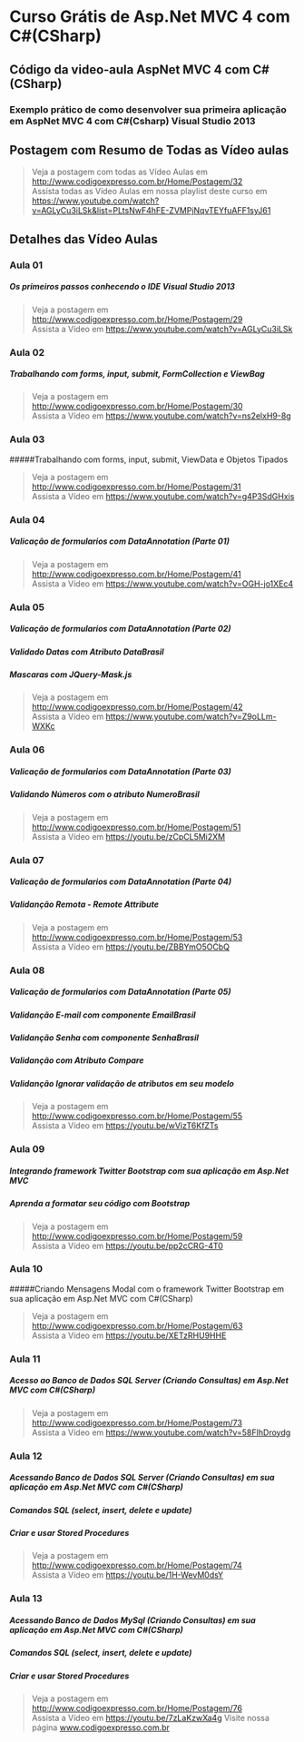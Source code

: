 ﻿# Curso Grátis de Asp.Net MVC 4 com C#(CSharp)
 
## Código da video-aula AspNet MVC 4 com C#(CSharp)

### Exemplo prático de como desenvolver sua primeira aplicação em AspNet MVC 4 com C#(Csharp) Visual Studio 2013


## Postagem com Resumo de Todas as Vídeo aulas
>Veja a postagem com todas as Vídeo Aulas em http://www.codigoexpresso.com.br/Home/Postagem/32         
>Assista todas as Vídeo Aulas em nossa playlist deste curso em         
>https://www.youtube.com/watch?v=AGLyCu3iLSk&list=PLtsNwF4hFE-ZVMPjNqvTEYfuAFF1syJ61        


## Detalhes das Vídeo Aulas

### Aula 01  
##### Os primeiros passos conhecendo o IDE Visual Studio 2013        
>Veja a postagem em http://www.codigoexpresso.com.br/Home/Postagem/29      
>Assista a Vídeo em https://www.youtube.com/watch?v=AGLyCu3iLSk      

### Aula 02     
##### Trabalhando com forms, input, submit, FormCollection e ViewBag      
>Veja a postagem em http://www.codigoexpresso.com.br/Home/Postagem/30      
>Assista a Vídeo em https://www.youtube.com/watch?v=ns2elxH9-8g        

### Aula 03     
#####Trabalhando com forms, input, submit, ViewData e Objetos Tipados      
>Veja a postagem em http://www.codigoexpresso.com.br/Home/Postagem/31      
>Assista a Vídeo em https://www.youtube.com/watch?v=g4P3SdGHxis   

### Aula 04      
##### Valicação de formularios com DataAnnotation (Parte 01)      
>Veja a postagem em http://www.codigoexpresso.com.br/Home/Postagem/41      
>Assista a Vídeo em https://www.youtube.com/watch?v=OGH-jo1XEc4 

### Aula 05     
##### Valicação de formularios com DataAnnotation (Parte 02)     
##### Validado Datas com Atributo DataBrasil    
##### Mascaras com JQuery-Mask.js     
>Veja a postagem em http://www.codigoexpresso.com.br/Home/Postagem/42      
>Assista a Vídeo em https://www.youtube.com/watch?v=Z9oLLm-WXKc    

### Aula 06     
##### Valicação de formularios com DataAnnotation (Parte 03)
##### Validando Números com o atributo NumeroBrasil     
>Veja a postagem em http://www.codigoexpresso.com.br/Home/Postagem/51      
>Assista a Vídeo em https://youtu.be/zCpCL5Mi2XM

### Aula 07     
##### Valicação de formularios com DataAnnotation (Parte 04)
##### Validanção Remota  - Remote Attribute     
>Veja a postagem em http://www.codigoexpresso.com.br/Home/Postagem/53      
>Assista a Vídeo em https://youtu.be/ZBBYmO5OCbQ

### Aula 08     
##### Valicação de formularios com DataAnnotation (Parte 05)
##### Validanção E-mail com componente EmailBrasil
##### Validanção Senha com componente SenhaBrasil
##### Validanção com Atributo Compare
##### Validanção Ignorar validação de atributos em seu modelo
>Veja a postagem em http://www.codigoexpresso.com.br/Home/Postagem/55      
>Assista a Vídeo em https://youtu.be/wVizT6KfZTs

### Aula 09     
##### Integrando framework Twitter Bootstrap com sua aplicação em Asp.Net MVC
##### Aprenda a formatar seu código com Bootstrap    
>Veja a postagem em http://www.codigoexpresso.com.br/Home/Postagem/59      
>Assista a Vídeo em https://youtu.be/pp2cCRG-4T0

### Aula 10     
#####Criando Mensagens Modal com o framework Twitter Bootstrap em sua aplicação em Asp.Net MVC com C#(CSharp)        
>Veja a postagem em http://www.codigoexpresso.com.br/Home/Postagem/63      
>Assista a Vídeo em https://youtu.be/XETzRHU9HHE

### Aula 11     
##### Acesso ao Banco de Dados SQL Server (Criando Consultas) em Asp.Net MVC com C#(CSharp)        
>Veja a postagem em http://www.codigoexpresso.com.br/Home/Postagem/73      
>Assista a Vídeo em https://www.youtube.com/watch?v=58FIhDroydg

### Aula 12     
##### Acessando Banco de Dados SQL Server (Criando Consultas)  em sua aplicação em Asp.Net MVC com C#(CSharp)      
##### Comandos SQL (select, insert, delete e update)       
##### Criar e usar Stored Procedures       
>Veja a postagem em http://www.codigoexpresso.com.br/Home/Postagem/74      
>Assista a Vídeo em https://youtu.be/1H-WevM0dsY


### Aula 13     
##### Acessando Banco de Dados MySql (Criando Consultas)  em sua aplicação em Asp.Net MVC com C#(CSharp)      
##### Comandos SQL (select, insert, delete e update)       
##### Criar e usar Stored Procedures       
>Veja a postagem em http://www.codigoexpresso.com.br/Home/Postagem/76      
>Assista a Vídeo em https://youtu.be/7zLaKzwXa4g
Visite nossa página www.codigoexpresso.com.br
